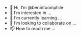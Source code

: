 - 👋 Hi, I’m @bennitoomphile
- 👀 I’m interested in ...
- 🌱 I’m currently learning ...
- 💞️ I’m looking to collaborate on ...
- 📫 How to reach me ...

<!---
bennitoomphile/bennitoomphile is a ✨ special ✨ repository because its `README.md` (this file) appears on your GitHub profile.
You can click the Preview link to take a look at your changes.
--->
